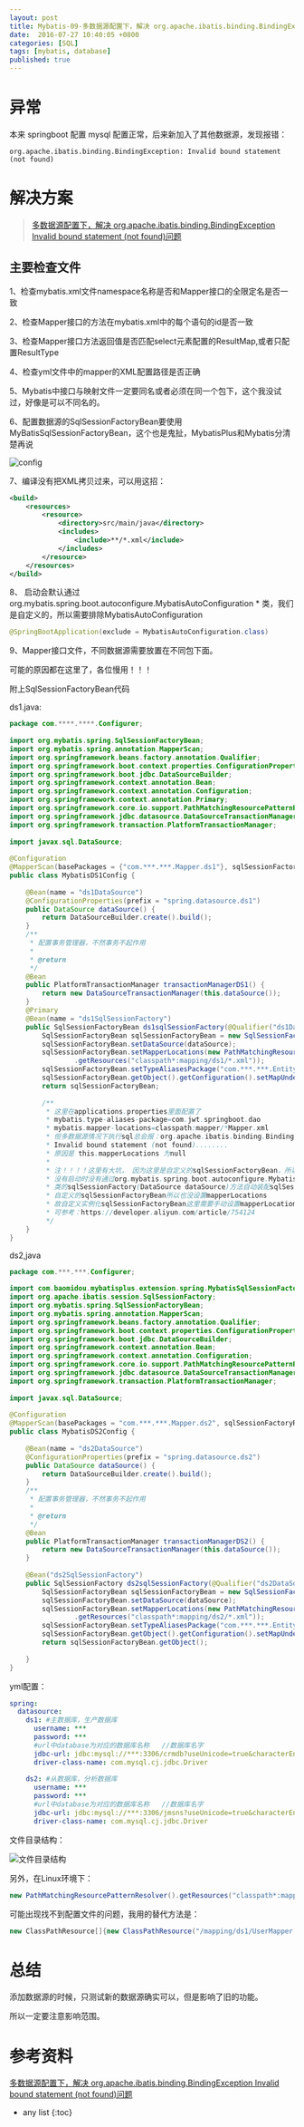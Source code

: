 ```yaml
---
layout: post
title: Mybatis-09-多数据源配置下，解决 org.apache.ibatis.binding.BindingException Invalid bound statement (not found)问题
date:  2016-07-27 10:40:05 +0800
categories: [SQL]
tags: [mybatis, database]
published: true
---
```


# 异常

本来 springboot 配置 mysql 配置正常，后来新加入了其他数据源，发现报错：

```
org.apache.ibatis.binding.BindingException: Invalid bound statement (not found)
```

# 解决方案

> [多数据源配置下，解决 org.apache.ibatis.binding.BindingException Invalid bound statement (not found)问题](https://blog.csdn.net/chaishen10000/article/details/125953413)

## 主要检查文件

1、检查mybatis.xml文件namespace名称是否和Mapper接口的全限定名是否一致

2、检查Mapper接口的方法在mybatis.xml中的每个语句的id是否一致

3、检查Mapper接口方法返回值是否匹配select元素配置的ResultMap,或者只配置ResultType

4、检查yml文件中的mapper的XML配置路径是否正确

5、Mybatis中接口与映射文件一定要同名或者必须在同一个包下，这个我没试过，好像是可以不同名的。

6、配置数据源的SqlSessionFactoryBean要使用MyBatisSqlSessionFactoryBean，这个也是鬼扯，MybatisPlus和Mybatis分清楚再说

![config](https://img-blog.csdnimg.cn/590910c626be475f9390126ab350b96f.png)

7、编译没有把XML拷贝过来，可以用这招：

```xml
<build>      
    <resources>          
        <resource>               
            <directory>src/main/java</directory>               
            <includes>                   
                <include>**/*.xml</include>            
            </includes>
        </resource>
    </resources>
</build>
```

8、 启动会默认通过org.mybatis.spring.boot.autoconfigure.MybatisAutoConfiguration * 类，我们是自定义的，所以需要排除MybatisAutoConfiguration

```java
@SpringBootApplication(exclude = MybatisAutoConfiguration.class)
```

9、Mapper接口文件，不同数据源需要放置在不同包下面。

可能的原因都在这里了，各位慢用！！！ 

附上SqlSessionFactoryBean代码

ds1.java:

```java
package com.****.****.Configurer;
 
import org.mybatis.spring.SqlSessionFactoryBean;
import org.mybatis.spring.annotation.MapperScan;
import org.springframework.beans.factory.annotation.Qualifier;
import org.springframework.boot.context.properties.ConfigurationProperties;
import org.springframework.boot.jdbc.DataSourceBuilder;
import org.springframework.context.annotation.Bean;
import org.springframework.context.annotation.Configuration;
import org.springframework.context.annotation.Primary;
import org.springframework.core.io.support.PathMatchingResourcePatternResolver;
import org.springframework.jdbc.datasource.DataSourceTransactionManager;
import org.springframework.transaction.PlatformTransactionManager;
 
import javax.sql.DataSource;
 
@Configuration
@MapperScan(basePackages = {"com.***.***.Mapper.ds1"}, sqlSessionFactoryRef = "ds1SqlSessionFactory")
public class MybatisDS1Config {
 
    @Bean(name = "ds1DataSource")
    @ConfigurationProperties(prefix = "spring.datasource.ds1")
    public DataSource dataSource() {
        return DataSourceBuilder.create().build();
    }
    /**
     * 配置事务管理器，不然事务不起作用
     *
     * @return
     */
    @Bean
    public PlatformTransactionManager transactionManagerDS1() {
        return new DataSourceTransactionManager(this.dataSource());
    }
    @Primary
    @Bean(name = "ds1SqlSessionFactory")
    public SqlSessionFactoryBean ds1sqlSessionFactory(@Qualifier("ds1DataSource") DataSource dataSource) throws Exception {
        SqlSessionFactoryBean sqlSessionFactoryBean = new SqlSessionFactoryBean();
        sqlSessionFactoryBean.setDataSource(dataSource);
        sqlSessionFactoryBean.setMapperLocations(new PathMatchingResourcePatternResolver()
                .getResources("classpath*:mapping/ds1/*.xml"));
        sqlSessionFactoryBean.setTypeAliasesPackage("com.***.***.Entity");
        sqlSessionFactoryBean.getObject().getConfiguration().setMapUnderscoreToCamelCase(true);
        return sqlSessionFactoryBean;
 
        /**
         * 这里在applications.properties里面配置了
         * mybatis.type-aliases-package=com.jwt.springboot.dao
         * mybatis.mapper-locations=classpath:mapper/*Mapper.xml
         * 但多数据源情况下执行sql总会报：org.apache.ibatis.binding.BindingException:
         * Invalid bound statement (not found)........
         * 原因是 this.mapperLocations 为null
         *
         * 注！！！！这里有大坑， 因为这里是自定义的sqlSessionFactoryBean，所以导致
         * 没有启动时没有通过org.mybatis.spring.boot.autoconfigure.MybatisAutoConfiguration
         * 类的sqlSessionFactory(DataSource dataSource)方法自动装配sqlSessionFactoryBean
         * 自定义的sqlSessionFactoryBean所以也没设置mapperLocations
         * 故自定义实例化sqlSessionFactoryBean这里需要手动设置mapperLocations
         * 可参考：https://developer.aliyun.com/article/754124
         */
    }
}
```

ds2,java

```java
package com.***.***.Configurer;
 
import com.baomidou.mybatisplus.extension.spring.MybatisSqlSessionFactoryBean;
import org.apache.ibatis.session.SqlSessionFactory;
import org.mybatis.spring.SqlSessionFactoryBean;
import org.mybatis.spring.annotation.MapperScan;
import org.springframework.beans.factory.annotation.Qualifier;
import org.springframework.boot.context.properties.ConfigurationProperties;
import org.springframework.boot.jdbc.DataSourceBuilder;
import org.springframework.context.annotation.Bean;
import org.springframework.context.annotation.Configuration;
import org.springframework.core.io.support.PathMatchingResourcePatternResolver;
import org.springframework.jdbc.datasource.DataSourceTransactionManager;
import org.springframework.transaction.PlatformTransactionManager;
 
import javax.sql.DataSource;
 
@Configuration
@MapperScan(basePackages = "com.***.***.Mapper.ds2", sqlSessionFactoryRef = "ds2SqlSessionFactory")
public class MybatisDS2Config {
 
    @Bean(name = "ds2DataSource")
    @ConfigurationProperties(prefix = "spring.datasource.ds2")
    public DataSource dataSource() {
        return DataSourceBuilder.create().build();
    }
    /**
     * 配置事务管理器，不然事务不起作用
     *
     * @return
     */
    @Bean
    public PlatformTransactionManager transactionManagerDS2() {
        return new DataSourceTransactionManager(this.dataSource());
    }
 
    @Bean("ds2SqlSessionFactory")
    public SqlSessionFactory ds2sqlSessionFactory(@Qualifier("ds2DataSource") DataSource dataSource) throws Exception {
        SqlSessionFactoryBean sqlSessionFactoryBean = new SqlSessionFactoryBean();
        sqlSessionFactoryBean.setDataSource(dataSource);
        sqlSessionFactoryBean.setMapperLocations(new PathMatchingResourcePatternResolver()
                .getResources("classpath*:mapping/ds2/*.xml"));
        sqlSessionFactoryBean.setTypeAliasesPackage("com.***.***.Entity");
        sqlSessionFactoryBean.getObject().getConfiguration().setMapUnderscoreToCamelCase(true);
        return sqlSessionFactoryBean.getObject();
 
    }
}
```

yml配置： 

```yml
spring:
  datasource:
    ds1: #主数据库，生产数据库
      username: ***
      password: ***
      #url中database为对应的数据库名称   //数据库名字
      jdbc-url: jdbc:mysql://***:3306/crmdb?useUnicode=true&characterEncoding=utf-8&useSSL=true&serverTimezone=UTC
      driver-class-name: com.mysql.cj.jdbc.Driver
 
    ds2: #从数据库，分析数据库
      username: ***
      password: ***
      #url中database为对应的数据库名称   //数据库名字
      jdbc-url: jdbc:mysql://***:3306/jmsns?useUnicode=true&characterEncoding=utf-8&useSSL=true&serverTimezone=UTC
      driver-class-name: com.mysql.cj.jdbc.Driver
```

文件目录结构： 

![文件目录结构](https://img-blog.csdnimg.cn/46a05102b66d4d07997a979d7cb61d78.png)

另外，在Linux环境下：

```java
new PathMatchingResourcePatternResolver().getResources("classpath*:mapping/ds2/*.xml"));
```

可能出现找不到配置文件的问题，我用的替代方法是：

```java
new ClassPathResource[]{new ClassPathResource("/mapping/ds1/UserMapper.xml")}
```

# 总结

添加数据源的时候，只测试新的数据源确实可以，但是影响了旧的功能。

所以一定要注意影响范围。

# 参考资料

[多数据源配置下，解决 org.apache.ibatis.binding.BindingException Invalid bound statement (not found)问题](https://blog.csdn.net/chaishen10000/article/details/125953413)

* any list
{:toc}
